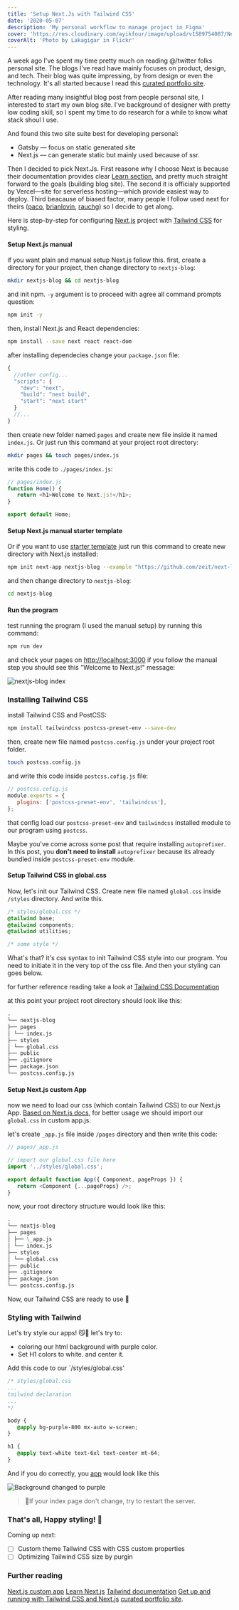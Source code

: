 ```yaml
---
title: 'Setup Next.Js with Tailwind CSS'
date: '2020-05-07'
description: 'My personal workflow to manage project in Figma'
cover: 'https://res.cloudinary.com/ayikfour/image/upload/v1589754087/Next.js_tailwind_mau4rn.png'
coverAlt: 'Photo by Lakagigar in Flickr'
---
```


A week ago I've spent my time pretty much on reading @/twitter folks personal site. The blogs I've read have mainly focuses on product, design, and tech. Their blog was quite impressing, by from design or even the technology. It's all started because I read this [curated portfolio site](https://www.notion.so/Portfolios-ed4a61b228f24dd9890b2a6d5fd68b1e).

After reading many insightful blog post from people personal site, I interested to start my own blog site. I've background of designer with pretty low coding skill, so I spent my time to do research for a while to know what stack shoul I use.

And found this two site suite best for developing personal:

-  Gatsby –– focus on static generated site
-  Next.js –– can generate static but mainly used because of ssr.

Then I decided to pick Next.Js. First reasone why I choose Next is because their documentation provides clear [Learn section](https://nextjs.org/learn/basics/create-nextjs-app), and pretty much straight forward to the goals (building blog site). The second it is officialy supported by Vercel––site for serverless hosting––which provide easiest way to deploy. Third beacause of biased factor, many people I follow used next for theirs ([paco](http://paco.im/), [brianlovin](https:/brianlovin.com/), [rauchg](https://rauchg.com/)) so I decide to get along.

Here is step-by-step for configuring [Next.js](https:/nextjs.org/) project with [Tailwind CSS](https://tailwindcss.com/) for styling.

#### Setup Next.js manual

if you want plain and manual setup Next.js follow this. first, create a directory for your project, then change directory to `nextjs-blog`:

```bash
mkdir nextjs-blog && cd nextjs-blog
```

and init npm. `-y` argument is to proceed with agree all command prompts question:

```bash
npm init -y
```

then, install Next.js and React dependencies:

```bash
npm install --save next react react-dom
```

after installing dependecies change your `package.json` file:

```javascript
{
  //other config...
  "scripts": {
    "dev": "next",
    "build": "next build",
    "start": "next start"
  }
  //...
}
```

then create new folder named `pages` and create new file inside it named `index.js`. Or just run this command at your project root directory:

```bash
mkdir pages && touch pages/index.js
```

write this code to `./pages/index.js`:

```javascript
// pages/index.js
function Home() {
   return <h1>Welcome to Next.js!</h1>;
}

export default Home;
```

#### Setup Next.js manual starter template

Or if you want to use [starter template](https://nextjs.org/learn/basics/create-nextjs-app) just run this command to create new directory with Next.js installed:

```bash
npm init next-app nextjs-blog --example "https://github.com/zeit/next-learn-starter/tree/master/learn-starter"
```

and then change directory to `nextjs-blog`:

```bash
cd nextjs-blog
```

#### Run the program

test running the program (I used the manual setup) by running this command:

```bash
npm run dev
```

and check your pages on [http://localhost:3000](http://localhost:3000) if you follow the manual step you should see this "Welcome to Next.js!" message:

![nextjs-blog index](https://i.imgur.com/fCNFSMk.png)

### Installing Tailwind CSS

install Tailwind CSS and PostCSS:

```bash
npm install tailwindcss postcss-preset-env --save-dev
```

then, create new file named `postcss.config.js` under your project root folder.

```bash
touch postcss.config.js
```

and write this code inside `postcss.cofig.js` file:

```javascript
// postcss.cofig.js
module.exports = {
   plugins: ['postcss-preset-env', 'tailwindcss'],
};
```

that config load our `postcss-preset-env` and `tailwindcss` installed module to our program using `postcss`.

Maybe you've come across some post that require installing `autoprefixer`. In this post, you **don't need to install** `autoprefixer` because its already bundled inside `postcss-preset-env` module.

#### Setup Tailwind CSS in global.css

Now, let's init our Tailwind CSS. Create new file named `global.css` inside `/styles` directory. And write this.

```css
/* styles/global.css */
@tailwind base;
@tailwind components;
@tailwind utilities;

/* some style */
```

What's that? it's css syntax to init Tailwind CSS style into our program. You need to initiate it in the very top of the css file. And then your styling can goes below.

for further reference reading take a look at [Tailwind CSS Documentation](https://tailwindcss.com/docs/installation/)

at this point your project root directory should look like this:

```markdown
.
└── nextjs-blog
├── pages
│ └── index.js
├── styles
│ └── global.css
├── public
├── .gitignore
├── package.json
└── postcss.config.js
```

#### Setup Next.js custom App

now we need to load our css (which contain Tailwind CSS) to our Next.js App. [Based on Next.js docs](https://nextjs.org/learn/basics/assets-metadata-css/global-styles), for better usage we should import our `global.css` in custom app.js.

let's create `_app.js` file inside `/pages` directory and then write this code:

```javascript
// pages/_app.js

// import our global.css file here
import '../styles/global.css';

export default function App({ Component, pageProps }) {
   return <Component {...pageProps} />;
}
```

now, your root directory structure would look like this:

```markdown
.
└── nextjs-blog
├── pages
│ ├── \_app.js
│ └── index.js
├── styles
│ └── global.css
├── public
├── .gitignore
├── package.json
└── postcss.config.js
```

Now, our Tailwind CSS are ready to use 🥳

### Styling with Tailwind

Let's try style our apps! 😼💪 let's try to:

-  coloring our html background with purple color.
-  Set H1 colors to white. and center it.

Add this code to our `/styles/global.css'

```css
/* styles/global.css
...
tailwind declaration
...
*/

body {
   @apply bg-purple-800 mx-auto w-screen;
}

h1 {
   @apply text-white text-6xl text-center mt-64;
}
```

And if you do correctly, you [app](http://localhost:3000) would look like this

![Background changed to purple](https://i.imgur.com/kH2DGCG.png)

> 🔫If your index page don't change, try to restart the server.

### That's all, Happy styling! 🥳

Coming up next:

-  [ ] Custom theme Tailwind CSS with CSS custom properties
-  [ ] Optimizing Tailwind CSS size by purgin

### Further reading

[Next.js custom app](https://nextjs.org/docs/advanced-features/custom-app)
[Learn Next.js](https://nextjs.org/learn/basics/create-nextjs-app)
[Tailwind documentation](https://tailwindcss.com/docs)
[Get up and running with Tailwind CSS and Next.js](https://dev.to/notrab/get-up-and-running-with-tailwind-css-and-next-js-3a73)
[curated portfolio site](https://www.notion.so/Portfolios-ed4a61b228f24dd9890b2a6d5fd68b1e).
